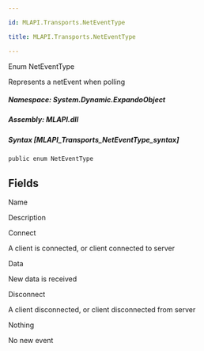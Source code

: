 ```yaml
---

id: MLAPI.Transports.NetEventType

title: MLAPI.Transports.NetEventType

---
```


Enum NetEventType

<div class="markdown level0 summary" markdown="1">

Represents a netEvent when polling

</div>

<div class="markdown level0 conceptual" markdown="1">

</div>

##### **Namespace**: System.Dynamic.ExpandoObject

##### **Assembly**: MLAPI.dll

##### Syntax [MLAPI_Transports_NetEventType_syntax]

    public enum NetEventType

## Fields

Name

Description

Connect

A client is connected, or client connected to server

Data

New data is received

Disconnect

A client disconnected, or client disconnected from server

Nothing

No new event
